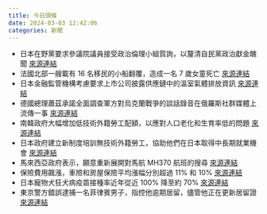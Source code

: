 ```yaml
---
title: 今日頭條
date: 2024-03-03 12:42:06
categories: 新聞            
---
```

- 日本在野黨要求參議院議員接受政治倫理小組質詢，以釐清自民黨政治獻金醜聞 [來源連結](https://www.japantimes.co.jp/news/2024/03/03/japan/politics/japan-opposition-ethics-panel/)
- 法國北部一艘載有 16 名移民的小船翻覆，造成一名 7 歲女童死亡 [來源連結](https://www.bbc.com/news/world-europe-68461794)
- 日本金融監管機構考慮要求上市公司披露供應鏈中的溫室氣體排放資訊 [來源連結](https://www.japantimes.co.jp/business/2024/03/03/japanese-firms-emissions-data/)
- 德國總理蕭茲承諾全面調查軍方對烏克蘭戰爭的談話錄音在俄羅斯社群媒體上流傳一事 [來源連結](https://www.japantimes.co.jp/news/2024/03/03/world/politics/germany-ukraine-war-talks-leak/)
- 南韓政府大幅增加低技術外籍勞工配額，以應對人口老化和生育率低的問題 [來源連結](https://www.japantimes.co.jp/news/2024/03/03/asia-pacific/society/south-korea-need-foreign-workers/)
- 日本政府建立新制度培訓無技術外籍勞工，協助他們在日本取得中長期就業機會 [來源連結](https://www.japantimes.co.jp/business/2024/03/03/foreign-workers-training/)
- 馬來西亞政府表示，願意重新展開對馬航 MH370 航班的搜尋 [來源連結](https://www.japantimes.co.jp/news/2024/03/03/asia-pacific/resuming-search-mh370/)
- 保險費用飆漲，車險和房屋保險平均漲幅分別超過 11% 和 10% [來源連結](https://www.npr.org/2024/03/03/1233963377/auto-home-insurance-premiums-costs-natural-disasters-inflation)
- 日本寵物犬狂犬病疫苗接種率近年從近 100% 降至約 70% [來源連結](https://www.japantimes.co.jp/news/2024/03/03/japan/science-health/rabies-vaccinations-falling/)
- 東京警方錯誤逮捕一名菲律賓男子，指控他逾期居留，儘管他正在更新居留證 [來源連結](https://www.japantimes.co.jp/news/2024/03/03/japan/crime-legal/police-mistakenly-arrest-filipino-man/)



